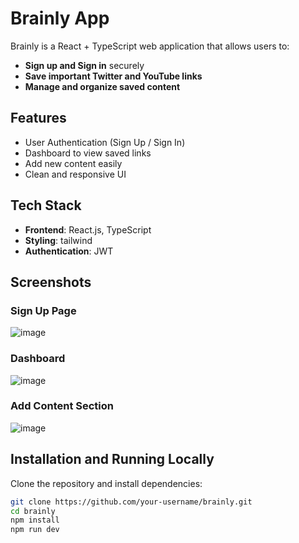 # Brainly App

Brainly is a React + TypeScript web application that allows users to:
- **Sign up and Sign in** securely
- **Save important Twitter and YouTube links**
- **Manage and organize saved content**

## Features
- User Authentication (Sign Up / Sign In)
- Dashboard to view saved links
- Add new content easily
- Clean and responsive UI

## Tech Stack
- **Frontend**: React.js, TypeScript
- **Styling**: tailwind
- **Authentication**: JWT

## Screenshots

### Sign Up Page
![image](https://github.com/user-attachments/assets/e9d39d73-32e2-4e47-a12f-2779ab2a8e03)


### Dashboard
![image](https://github.com/user-attachments/assets/af05404b-ac64-4a90-b04f-1b7d0e22ac17)


### Add Content Section
![image](https://github.com/user-attachments/assets/8363ef59-b603-40b5-b534-30dc55d904c5)




## Installation and Running Locally

Clone the repository and install dependencies:

```bash
git clone https://github.com/your-username/brainly.git
cd brainly
npm install
npm run dev
